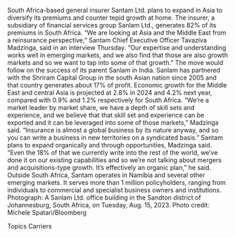 South Africa-based general insurer Santam Ltd. plans to expand in Asia to diversify its premiums and counter tepid growth at home.
The insurer, a subsidiary of financial services group Sanlam Ltd., generates 82% of its premiums in South Africa.
“We are looking at Asia and the Middle East from a reinsurance perspective,” Santam Chief Executive Officer Tavaziva Madzinga, said in an interview Thursday. “Our expertise and understanding works well in emerging markets, and we also find that those are also growth markets and so we want to tap into some of that growth.”
The move would follow on the success of its parent Sanlam in India. Sanlam has partnered with the Shriram Capital Group in the south Asian nation since 2005 and that country generates about 17% of profit.
Economic growth for the Middle East and central Asia is projected at 2.8% in 2024 and 4.2% next year, compared with 0.9% and 1.2% respectively for South Africa.
“We’re a market leader by market share, we have a depth of skill sets and experience, and we believe that that skill set and experience can be exported and it can be leveraged into some of those markets,” Madzinga said. “Insurance is almost a global business by its nature anyway, and so you can write a business in new territories on a syndicated basis.”
Santam plans to expand organically and through opportunities, Madzinga said.
“Even the 18% of that we currently write into the rest of the world, we’ve done it on our existing capabilities and so we’re not talking about mergers and acquisitions-type growth. It’s effectively an organic plan,” he said.
Outside South Africa, Santam operates in Namibia and several other emerging markets. It serves more than 1 million policyholders, ranging from individuals to commercial and specialist business owners and institutions.
Photograph: A Sanlam Ltd. office building in the Sandton district of Johannesburg, South Africa, on Tuesday, Aug. 15, 2023. Photo credit: Michele Spatari/Bloomberg

Topics
Carriers
